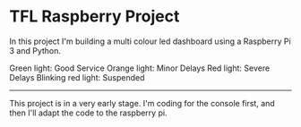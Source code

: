 # TFL Raspberry Project

In this project I'm building a multi colour led dashboard using a Raspberry Pi 3 and Python.

Green light: Good Service
Orange light: Minor Delays
Red light: Severe Delays
Blinking red light: Suspended

---------------------------------------------------

This project is in a very early stage. I'm coding for the console first, and then I'll adapt the code to the raspberry pi.

